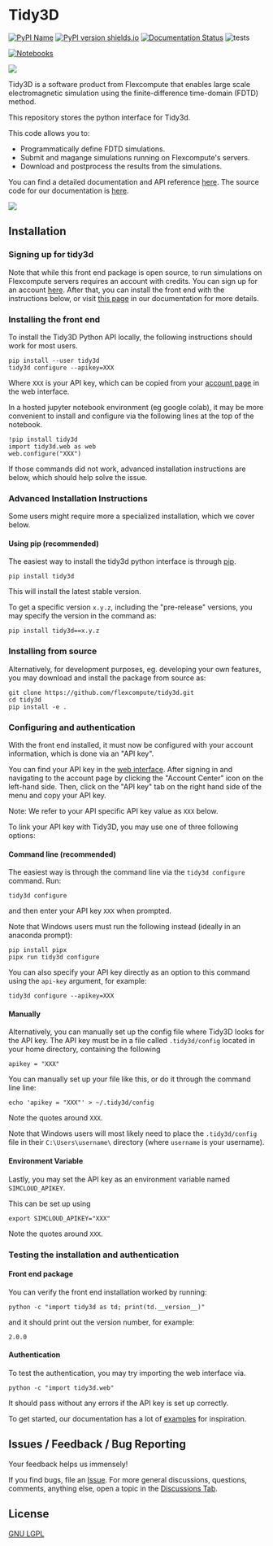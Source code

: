 # Tidy3D
[![PyPI
Name](https://img.shields.io/badge/pypi-tidy3d-blue?style=for-the-badge)](https://pypi.python.org/pypi/tidy3d)
[![PyPI version shields.io](https://img.shields.io/pypi/v/tidy3d.svg?style=for-the-badge)](https://pypi.python.org/pypi/tidy3d/)
[![Documentation Status](https://readthedocs.com/projects/flexcompute-tidy3ddocumentation/badge/?version=latest&style=for-the-badge)](https://flexcompute-tidy3ddocumentation.readthedocs-hosted.com/?badge=latest)
![tests](https://img.shields.io/github/actions/workflow/status/flexcompute/tidy3d/run_tests.yml?style=for-the-badge)

[![Notebooks](https://img.shields.io/badge/Demo-Live%20notebooks-8A2BE2?style=for-the-badge)](https://mybinder.org/v2/gh/flexcompute-readthedocs/tidy3d-docs/readthedocs?labpath=docs%2Fsource%2Fnotebooks)

![](https://raw.githubusercontent.com/flexcompute/tidy3d/main/img/Tidy3D-logo.svg)

Tidy3D is a software product from Flexcompute that enables large scale electromagnetic simulation using the finite-difference time-domain (FDTD) method.

This repository stores the python interface for Tidy3d.

This code allows you to:
* Programmatically define FDTD simulations.
* Submit and magange simulations running on Flexcompute's servers.
* Download and postprocess the results from the simulations.

You can find a detailed documentation and API reference [here](https://docs.flexcompute.com/projects/tidy3d/en/stable/).
The source code for our documentation is [here](https://github.com/flexcompute-readthedocs/tidy3d-docs).

![](https://raw.githubusercontent.com/flexcompute/tidy3d/main/img/snippet.png)

## Installation

### Signing up for tidy3d

Note that while this front end package is open source, to run simulations on Flexcompute servers requires an account with credits.
You can sign up for an account [here](https://tidy3d.simulation.cloud/signup).
After that, you can install the front end with the instructions below, or visit [this page](https://docs.flexcompute.com/projects/tidy3d/en/stable/quickstart.html) in our documentation for more details.

### Installing the front end 

To install the Tidy3D Python API locally, the following instructions should work for most users.

```
pip install --user tidy3d
tidy3d configure --apikey=XXX
```

Where `XXX` is your API key, which can be copied from your [account page](https://tidy3d.simulation.cloud/account) in the web interface.

In a hosted jupyter notebook environment (eg google colab), it may be more convenient to install and configure via the following lines at the top of the notebook.

```
!pip install tidy3d
import tidy3d.web as web
web.configure("XXX")
```

If those commands did not work, advanced installation instructions are below, which should help solve the issue.

### Advanced Installation Instructions

Some users might require more a specialized installation, which we cover below.

#### Using pip (recommended)

The easiest way to install the tidy3d python interface is through [pip](https://pypi.org/project/tidy3d/).

```
pip install tidy3d
```

This will install the latest stable version.

To get a specific version `x.y.z`, including the "pre-release" versions, you may specify the version in the command as:

```
pip install tidy3d==x.y.z
```

### Installing from source

Alternatively, for development purposes, eg. developing your own features, you may download and install the package from source as:

```
git clone https://github.com/flexcompute/tidy3d.git
cd tidy3d
pip install -e .
```

### Configuring and authentication

With the front end installed, it must now be configured with your account information, which is done via an "API key".

You can find your API key in the [web interface](http://tidy3d.simulation.cloud). After signing in and navigating to the account page by clicking the "Account Center" icon on the left-hand side. Then, click on the "API key" tab on the right hand side of the menu and copy your API key.

Note: We refer to your API specific API key value as `XXX` below.

To link your API key with Tidy3D, you may use one of three following options:

#### Command line (recommended)

The easiest way is through the command line via the `tidy3d configure` command. Run:

```
tidy3d configure
```

and then enter your API key `XXX` when prompted.

Note that Windows users must run the following instead (ideally in an anaconda prompt):

```
pip install pipx
pipx run tidy3d configure
```

You can also specify your API key directly as an option to this command using the `api-key` argument, for example:

```
tidy3d configure --apikey=XXX
```

#### Manually

Alternatively, you can manually set up the config file where Tidy3D looks for the API key. The API key must be in a file called `.tidy3d/config` located in your home directory, containing the following

```
apikey = "XXX"
```

You can manually set up your file like this, or do it through the command line line:

``echo 'apikey = "XXX"' > ~/.tidy3d/config``

Note the quotes around `XXX`.

Note that Windows users will most likely need to place the `.tidy3d/config` file in their `C:\Users\username\` directory (where `username` is your username).

#### Environment Variable

Lastly, you may set the API key as an environment variable named `SIMCLOUD_APIKEY`.

This can be set up using

``export SIMCLOUD_APIKEY="XXX"``

Note the quotes around `XXX`.

### Testing the installation and authentication

#### Front end package

You can verify the front end installation worked by running:

```
python -c "import tidy3d as td; print(td.__version__)"
```

and it should print out the version number, for example:

```
2.0.0
```

#### Authentication

To test the authentication, you may try importing the web interface via.

```
python -c "import tidy3d.web"
```

It should pass without any errors if the API key is set up correctly.

To get started, our documentation has a lot of [examples](https://docs.flexcompute.com/projects/tidy3d/en/latest/examples.html) for inspiration.

## Issues / Feedback / Bug Reporting

Your feedback helps us immensely!

If you find bugs, file an [Issue](https://github.com/flexcompute/tidy3d/issues).
For more general discussions, questions, comments, anything else, open a topic in the [Discussions Tab](https://github.com/flexcompute/tidy3d/discussions).

## License

[GNU LGPL](https://github.com/flexcompute/tidy3d/blob/main/LICENSE)
